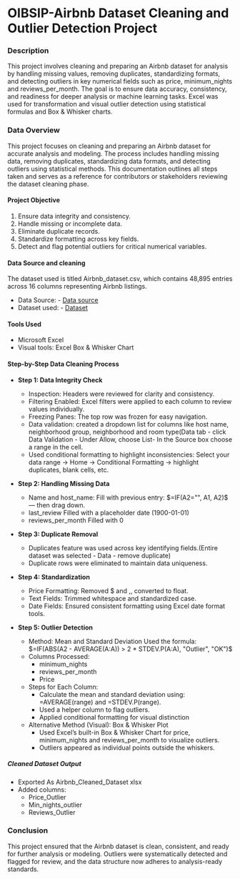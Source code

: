 # OIBSIP-Airbnb Dataset Cleaning and Outlier Detection Project
### Description
This project involves cleaning and preparing an Airbnb dataset for analysis by handling missing values, removing duplicates, standardizing formats, and detecting outliers in key numerical fields such as price, minimum_nights and reviews_per_month. The goal is to ensure data accuracy, consistency, and readiness for deeper analysis or machine learning tasks. Excel was used for transformation and visual outlier detection using statistical formulas and Box & Whisker charts.

### Data Overview
This project focuses on cleaning and preparing an Airbnb dataset for accurate analysis and modeling. The process includes handling missing data, removing duplicates, standardizing data formats, and detecting outliers using statistical methods. This documentation outlines all steps taken and serves as a reference for contributors or stakeholders reviewing the dataset cleaning phase.

#### Project Objective
1.	Ensure data integrity and consistency.
2.	Handle missing or incomplete data.
3.	Eliminate duplicate records.
4.	Standardize formatting across key fields.
5.	Detect and flag potential outliers for critical numerical variables.

#### Data Source and cleaning
The dataset used is titled Airbnb_dataset.csv, which contains 48,895 entries across 16 columns representing Airbnb listings.
- Data Source: - <a href="https://www.kaggle.com/datasets/dgomonov/new-york-city-airbnb-open-data">Data source</a>
- Dataset used: - <a href="https://github.com/Conyegwara/OIBSIP-/blob/main/Airbnb_dataset.xlsx">Dataset</a>

#### Tools Used

- Microsoft Excel
- Visual tools: Excel Box & Whisker Chart

#### Step-by-Step Data Cleaning Process
- **Step 1: Data Integrity Check**
   - Inspection: Headers were reviewed for clarity and consistency.
   - Filtering Enabled: Excel filters were applied to each column to review values individually.
   - Freezing Panes: The top row was frozen for easy navigation.
   - Data validation: created a dropdown list for columns like host name, neighborhood group, neighborhood and room type(Data tab - click Data Validation - Under Allow, 
     choose List- In the Source box choose a range in the cell.
   - Used conditional formatting to highlight inconsistencies: Select your data range → Home → Conditional Formatting → highlight duplicates, blank cells, etc.

- **Step 2: Handling Missing Data**
  - Name and host_name:	Fill with previous entry: $=IF(A2="", A1, A2)$ — then drag down.
  - last_review	Filled with a placeholder date (1900-01-01)
  - reviews_per_month	Filled with 0

- **Step 3: Duplicate Removal**
  - Duplicates feature was used across key identifying fields.(Entire dataset was selected - Data - remove duplicate)
  - Duplicate rows were eliminated to maintain data uniqueness.

- **Step 4: Standardization**
  - Price Formatting: Removed $ and ,, converted to float.
  - Text Fields: Trimmed whitespace and standardized case.
  - Date Fields: Ensured consistent formatting using Excel date format tools.

- **Step 5: Outlier Detection**
  - Method: Mean and Standard Deviation
    Used the formula: $=IF(ABS(A2 - AVERAGE(A:A)) > 2 * STDEV.P(A:A), "Outlier", "OK")$
  - Columns Processed:
     - minimum_nights
     - reviews_per_month
     - Price
  - Steps for Each Column:
    - Calculate the mean and standard deviation using: =AVERAGE(range) and =STDEV.P(range).
    - Used a helper column to flag outliers.
    - Applied conditional formatting for visual distinction
  - Alternative Method (Visual): Box & Whisker Plot
    - Used Excel’s built-in Box & Whisker Chart for price, minimum_nights and reviews_per_month to visualize outliers.
    - Outliers appeared as individual points outside the whiskers.

##### Cleaned Dataset Output
- Exported As Airbnb_Cleaned_Dataset xlsx
- Added columns:
  - Price_Outlier
  - Min_nights_outlier
  - Reviews_Outlier

### Conclusion
This project ensured that the Airbnb dataset is clean, consistent, and ready for further analysis or modeling. Outliers were systematically detected and flagged for review, and the data structure now adheres to analysis-ready standards.



